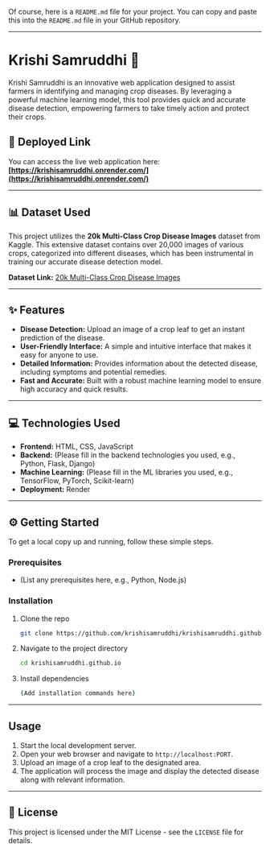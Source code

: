 Of course, here is a `README.md` file for your project. You can copy and paste this into the `README.md` file in your GitHub repository.

-----

# Krishi Samruddhi 🌾

Krishi Samruddhi is an innovative web application designed to assist farmers in identifying and managing crop diseases. By leveraging a powerful machine learning model, this tool provides quick and accurate disease detection, empowering farmers to take timely action and protect their crops.

## 🚀 Deployed Link

You can access the live web application here: **[https://krishisamruddhi.onrender.com/](https://krishisamruddhi.onrender.com/)**

-----

## 📊 Dataset Used

This project utilizes the **20k Multi-Class Crop Disease Images** dataset from Kaggle. This extensive dataset contains over 20,000 images of various crops, categorized into different diseases, which has been instrumental in training our accurate disease detection model.

**Dataset Link:** [20k Multi-Class Crop Disease Images](https://www.kaggle.com/datasets/jawadali1045/20k-multi-class-crop-disease-images/data)

-----

## ✨ Features

  * **Disease Detection:** Upload an image of a crop leaf to get an instant prediction of the disease.
  * **User-Friendly Interface:** A simple and intuitive interface that makes it easy for anyone to use.
  * **Detailed Information:** Provides information about the detected disease, including symptoms and potential remedies.
  * **Fast and Accurate:** Built with a robust machine learning model to ensure high accuracy and quick results.

-----

## 💻 Technologies Used

  * **Frontend:** HTML, CSS, JavaScript
  * **Backend:** (Please fill in the backend technologies you used, e.g., Python, Flask, Django)
  * **Machine Learning:** (Please fill in the ML libraries you used, e.g., TensorFlow, PyTorch, Scikit-learn)
  * **Deployment:** Render

-----

## ⚙️ Getting Started

To get a local copy up and running, follow these simple steps.

### Prerequisites

  * (List any prerequisites here, e.g., Python, Node.js)

### Installation

1.  Clone the repo
    ```sh
    git clone https://github.com/krishisamruddhi/krishisamruddhi.github.io.git
    ```
2.  Navigate to the project directory
    ```sh
    cd krishisamruddhi.github.io
    ```
3.  Install dependencies
    ```sh
    (Add installation commands here)
    ```

-----

## Usage

1.  Start the local development server.
2.  Open your web browser and navigate to `http://localhost:PORT`.
3.  Upload an image of a crop leaf to the designated area.
4.  The application will process the image and display the detected disease along with relevant information.

-----

## 📄 License

This project is licensed under the MIT License - see the `LICENSE` file for details.
